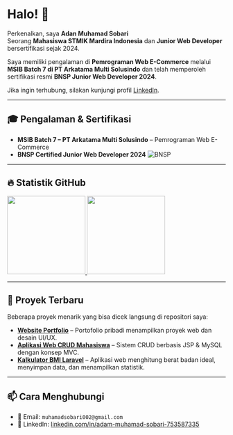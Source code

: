 # Halo! 👋

Perkenalkan, saya **Adan Muhamad Sobari**  
Seorang **Mahasiswa STMIK Mardira Indonesia** dan **Junior Web Developer** bersertifikasi sejak 2024.  

Saya memiliki pengalaman di **Pemrograman Web E-Commerce** melalui **MSIB Batch 7 di PT Arkatama Multi Solusindo** dan telah memperoleh sertifikasi resmi **BNSP Junior Web Developer 2024**.  

Jika ingin terhubung, silakan kunjungi profil [LinkedIn](https://www.linkedin.com/in/adam-muhamad-sobari-753587335).  

---

## 🎓 Pengalaman & Sertifikasi

- **MSIB Batch 7 – PT Arkatama Multi Solusindo** – Pemrograman Web E-Commerce  
- **BNSP Certified Junior Web Developer 2024** ![BNSP](https://img.shields.io/badge/Certified-BNSP-blue)  

---

## 🔥 Statistik GitHub

<p align="left">
  <a href="https://github.com/ams3006">
    <img height="180em" src="https://github-readme-stats-eight-theta.vercel.app/api?username=ams3006&show_icons=true&theme=algolia&include_all_commits=true&count_private=true"/>
    <img height="180em" src="https://github-readme-stats-eight-theta.vercel.app/api/top-langs/?username=ams3006&layout=compact&theme=algolia"/>
  </a>
</p>

---

## 🚀 Proyek Terbaru

Beberapa proyek menarik yang bisa dicek langsung di repositori saya:

- **[Website Portfolio](https://github.com/ams3006/portfolio)** – Portofolio pribadi menampilkan proyek web dan desain UI/UX.  
- **[Aplikasi Web CRUD Mahasiswa](https://github.com/ams3006/mahasiswa-crud)** – Sistem CRUD berbasis JSP & MySQL dengan konsep MVC.  
- **[Kalkulator BMI Laravel](https://github.com/ams3006/bmi-laravel)** – Aplikasi web menghitung berat badan ideal, menyimpan data, dan menampilkan statistik.  

---

## 📫 Cara Menghubungi

- 📧 Email: `muhamadsobari002@gmail.com`  
- 🔗 LinkedIn: [linkedin.com/in/adam-muhamad-sobari-753587335](https://www.linkedin.com/in/adam-muhamad-sobari-753587335)  
